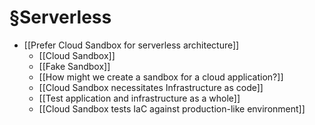 # §Serverless
- [[Prefer Cloud Sandbox for serverless architecture]]
	- [[Cloud Sandbox]]
	- [[Fake Sandbox]]
	- [[How might we create a sandbox for a cloud application?]]
	- [[Cloud Sandbox necessitates Infrastructure as code]]
	- [[Test application and infrastructure as a whole]]
	- [[Cloud Sandbox tests IaC against production-like environment]]

<!-- #evergreen -->

<!-- {BearID:FE7D9CF6-F047-44E5-AE4A-AB2EBB219C14-1543-00006B87106EA6B0} -->
